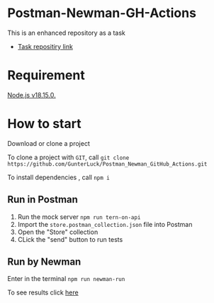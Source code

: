 # Postman-Newman-GH-Actions
This is an enhanced repository as a task
- <a href="https://github.com/WannaBeDream/Postman-newman-ghActions"> Task repositiry link </a>

# Requirement

[Node.js v18.15.0.](https://nodejs.org/en/blog/release/v18.15.0)


# How to start

Download or clone a project

To clone a project with `GIT`, call `git clone https://github.com/GunterLuck/Postman_Newman_GitHub_Actions.git`

To install dependencies , call `npm i`


## Run in Postman
1. Run the mock server `npm run tern-on-api`
2. Import the `store.postman_collection.json` file into Postman
3. Open the "Store" collection
4. CLick the "send" button to run tests

## Run by Newman
Enter in the terminal `npm run newman-run`

To see results click [here]( https://gunterluck.github.io/Postman_Newman_GitHub_Actions/)
